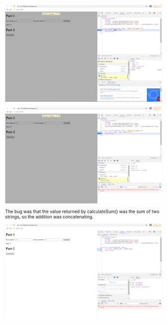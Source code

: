 ![wack](lab4_1.png "Breakpoint")


![wack](lab4_2.png "Watch Vals")


The bug was that the value returned by calculateSum() was the sum of two strings, so the addition was concatenating.

![wack](lab4_3.png "My Solution")

